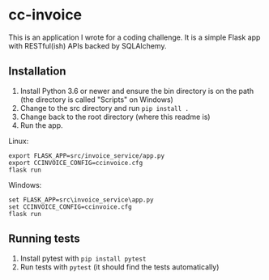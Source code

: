 # cc-invoice
This is an application I wrote for a coding challenge. It is a simple Flask app with RESTful(ish) APIs backed by SQLAlchemy.

## Installation
1. Install Python 3.6 or newer and ensure the bin directory is on the path (the directory is called "Scripts" on Windows)
1. Change to the src directory and run 
```pip install .```
1. Change back to the root directory (where this readme is)
1. Run the app.

Linux:
```
export FLASK_APP=src/invoice_service/app.py
export CCINVOICE_CONFIG=ccinvoice.cfg
flask run
```

Windows: 
```
set FLASK_APP=src\invoice_service\app.py
set CCINVOICE_CONFIG=ccinvoice.cfg
flask run
```

## Running tests
1. Install pytest with ```pip install pytest```
1. Run tests with ```pytest``` (it should find the tests automatically)
